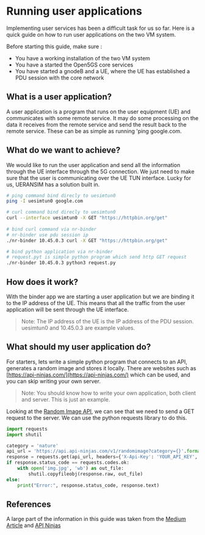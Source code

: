 # Running user applications
Implementing user services has been a difficult task for us so far. Here is a quick guide on how to run user applications on the two VM system.

Before starting this guide, make sure : 
- You have a working installation of the two VM system
- You have a started the Open5GS core services 
- You have started a gnodeB and a UE, where the UE has established a PDU session with the core network

## What is a user application?
A user application is a program that runs on the user equipment (UE) and communicates with some remote service. It may do some processing on the data it receives from the remote service and send the result back to the remote service. These can be as simple as running 'ping google.com. 

## What do we want to achieve?
We would like to run the user application and send all the information through the UE interface through the 5G connection. We just need to make sure that the user is communicating over the UE TUN interface. Lucky for us, UERANSIM has a solution built in. 
```bash
# ping command bind direcly to uesimtun0
ping -I uesimtun0 google.com

# curl command bind direcly to uesimtun0 
curl --interface uesimtun0 -X GET "https://httpbin.org/get"
  
# bind curl command via nr-binder
# nr-binder use pdu session ip
./nr-binder 10.45.0.3 curl -X GET "https://httpbin.org/get"

# bind python application via nr-binder
# request.pyt is simple python program which send http GET request
./nr-binder 10.45.0.3 python3 request.py
```

## How does it work?
With the binder app we are starting a user application but we are binding it to the IP address of the UE. This means that all the traffic from the user application will be sent through the UE interface.

> Note: The IP address of the UE is the IP address of the PDU session. uesimtun0 and 10.45.0.3 are example values.


## What should my user application do?
For starters, lets write a simple python program that connects to an API, generates a random image and stores it locally. There are websites such as [https://api-ninjas.com/](https://api-ninjas.com/) which can be used, and you can skip writing your own server. 

> Note: You should know how to write your own application, both client and server. This is just an example. 

Looking at the [Random Image API](https://api-ninjas.com/api/randomimage), we can see that we need to send a GET request to the server. We can use the python requests library to do this. 

```python
import requests
import shutil

category = 'nature'
api_url = 'https://api.api-ninjas.com/v1/randomimage?category={}'.format(category)
response = requests.get(api_url, headers={'X-Api-Key': 'YOUR_API_KEY', 'Accept': 'image/jpg'}, stream=True)
if response.status_code == requests.codes.ok:
    with open('img.jpg', 'wb') as out_file:
        shutil.copyfileobj(response.raw, out_file)
else:
    print("Error:", response.status_code, response.text)
```

## References 
A large part of the information in this guide was taken from the [Medium Article](https://medium.com/rahasak/5g-core-network-setup-with-open5gs-and-ueransim-cd0e77025fd7) and [API Ninjas](https://api-ninjas.com/api) 
